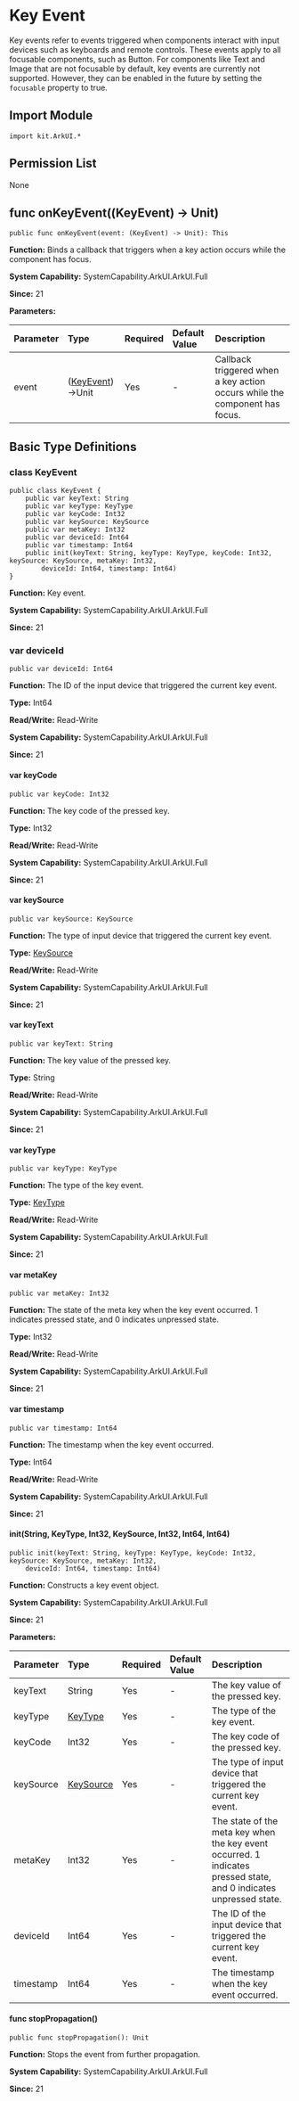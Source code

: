 # Key Event

Key events refer to events triggered when components interact with input devices such as keyboards and remote controls. These events apply to all focusable components, such as Button. For components like Text and Image that are not focusable by default, key events are currently not supported. However, they can be enabled in the future by setting the `focusable` property to true.

## Import Module

```cangjie
import kit.ArkUI.*
```

## Permission List

None

## func onKeyEvent((KeyEvent) -> Unit)

```cangjie
public func onKeyEvent(event: (KeyEvent) -> Unit): This
```

**Function:** Binds a callback that triggers when a key action occurs while the component has focus.

**System Capability:** SystemCapability.ArkUI.ArkUI.Full

**Since:** 21

**Parameters:**

| Parameter | Type | Required | Default Value | Description |
|:---|:---|:---|:---|:---|
| event | ([KeyEvent](#class-keyevent))->Unit | Yes | - | Callback triggered when a key action occurs while the component has focus. |

## Basic Type Definitions

### class KeyEvent

```cangjie
public class KeyEvent {
    public var keyText: String
    public var keyType: KeyType
    public var keyCode: Int32
    public var keySource: KeySource
    public var metaKey: Int32
    public var deviceId: Int64
    public var timestamp: Int64
    public init(keyText: String, keyType: KeyType, keyCode: Int32, keySource: KeySource, metaKey: Int32,
        deviceId: Int64, timestamp: Int64)
}
```

**Function:** Key event.

**System Capability:** SystemCapability.ArkUI.ArkUI.Full

**Since:** 21

### var deviceId

```cangjie
public var deviceId: Int64
```

**Function:** The ID of the input device that triggered the current key event.

**Type:** Int64

**Read/Write:** Read-Write

**System Capability:** SystemCapability.ArkUI.ArkUI.Full

**Since:** 21

#### var keyCode

```cangjie
public var keyCode: Int32
```

**Function:** The key code of the pressed key.

**Type:** Int32

**Read/Write:** Read-Write

**System Capability:** SystemCapability.ArkUI.ArkUI.Full

**Since:** 21

#### var keySource

```cangjie
public var keySource: KeySource
```

**Function:** The type of input device that triggered the current key event.

**Type:** [KeySource](./cj-common-types.md#enum-keysource)

**Read/Write:** Read-Write

**System Capability:** SystemCapability.ArkUI.ArkUI.Full

**Since:** 21

#### var keyText

```cangjie
public var keyText: String
```

**Function:** The key value of the pressed key.

**Type:** String

**Read/Write:** Read-Write

**System Capability:** SystemCapability.ArkUI.ArkUI.Full

**Since:** 21

#### var keyType

```cangjie
public var keyType: KeyType
```

**Function:** The type of the key event.

**Type:** [KeyType](./cj-common-types.md#enum-keytype)

**Read/Write:** Read-Write

**System Capability:** SystemCapability.ArkUI.ArkUI.Full

**Since:** 21

#### var metaKey

```cangjie
public var metaKey: Int32
```

**Function:** The state of the meta key when the key event occurred. 1 indicates pressed state, and 0 indicates unpressed state.

**Type:** Int32

**Read/Write:** Read-Write

**System Capability:** SystemCapability.ArkUI.ArkUI.Full

**Since:** 21

#### var timestamp

```cangjie
public var timestamp: Int64
```

**Function:** The timestamp when the key event occurred.

**Type:** Int64

**Read/Write:** Read-Write

**System Capability:** SystemCapability.ArkUI.ArkUI.Full

**Since:** 21

#### init(String, KeyType, Int32, KeySource, Int32, Int64, Int64)

```cangjie
public init(keyText: String, keyType: KeyType, keyCode: Int32, keySource: KeySource, metaKey: Int32,
    deviceId: Int64, timestamp: Int64)
```

**Function:** Constructs a key event object.

**System Capability:** SystemCapability.ArkUI.ArkUI.Full

**Since:** 21

**Parameters:**

| Parameter | Type | Required | Default Value | Description |
|:---|:---|:---|:---|:---|
| keyText | String | Yes | - | The key value of the pressed key. |
| keyType | [KeyType](./cj-common-types.md#enum-keytype) | Yes | - | The type of the key event. |
| keyCode | Int32 | Yes | - | The key code of the pressed key. |
| keySource | [KeySource](./cj-common-types.md#enum-keysource) | Yes | - | The type of input device that triggered the current key event. |
| metaKey | Int32 | Yes | - | The state of the meta key when the key event occurred. 1 indicates pressed state, and 0 indicates unpressed state. |
| deviceId | Int64 | Yes | - | The ID of the input device that triggered the current key event. |
| timestamp | Int64 | Yes | - | The timestamp when the key event occurred. |

#### func stopPropagation()

```cangjie
public func stopPropagation(): Unit
```

**Function:** Stops the event from further propagation.

**System Capability:** SystemCapability.ArkUI.ArkUI.Full

**Since:** 21